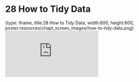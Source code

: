 # 28 How to Tidy Data
 
{type: iframe, title:28 How to Tidy Data, width:800, height:600, poster:resources/chapt_screen_images/how-to-tidy-data.png}
![](https://datatrail-jhu.github.io/DataTrail/no_toc/how-to-tidy-data.html)
 

 
